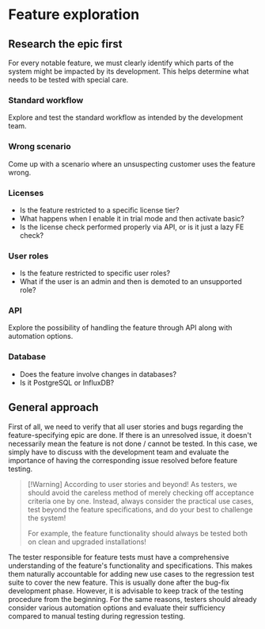# Feature exploration
## Research the epic first
For every notable feature, we must clearly identify which parts of the system might be impacted by its development. This helps determine what needs to be tested with special care.
### Standard workflow
Explore and test the standard workflow as intended by the development team.
### Wrong scenario
Come up with a scenario where an unsuspecting customer uses the feature wrong.
### Licenses
- Is the feature restricted to a specific license tier?
- What happens when I enable it in trial mode and then activate basic?
- Is the license check performed properly via API, or is it just a lazy FE check?
### User roles
- Is the feature restricted to specific user roles?
- What if the user is an admin and then is demoted to an unsupported role?
### API
Explore the possibility of handling the feature through API along with automation options.
### Database
- Does the feature involve changes in databases?
- Is it PostgreSQL or InfluxDB?
## General approach
First of all, we need to verify that all user stories and bugs regarding the feature-specifying epic are done. If there is an unresolved issue, it doesn't necessarily mean the feature is not done / cannot be tested. In this case, we simply have to discuss with the development team and evaluate the importance of having the corresponding issue resolved before feature testing.

> [!Warning] According to user stories and beyond!
> As testers, we should avoid the careless method of merely checking off acceptance criteria one by one. Instead, always consider the practical use cases, test beyond the feature specifications, and do your best to challenge the system!
> 
> For example, the feature functionality should always be tested both on clean and upgraded installations!

The tester responsible for feature tests must have a comprehensive understanding of the feature's functionality and specifications. This makes them naturally accountable for adding new use cases to the regression test suite to cover the new feature. This is usually done after the bug-fix development phase. However, it is advisable to keep track of the testing procedure from the beginning. For the same reasons, testers should already consider various automation options and evaluate their sufficiency compared to manual testing during regression testing.
